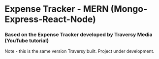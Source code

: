# Expense Tracker - MERN (Mongo-Express-React-Node)
### Based on the Expense Tracker developed by Traversy Media (YouTube tutorial)



Note - this is the same version Traversy built.
Project under development.
